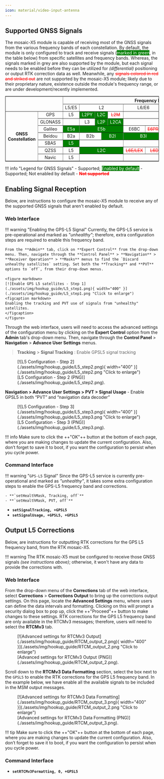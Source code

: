 ```yaml
---
icon: material/video-input-antenna
---
```


## Supported GNSS Signals
The mosaic-X5 module is capable of receiving most of the GNSS signals from the various frequency bands of each constellation. By default, the module is only configured to track and receive signals (<span style="background-color:green;color:white;">marked in green</span>, in the table below) from specific satellites and frequency bands. Whereas, the <span style="background-color:var(--md-default-fg-color--lighter);">signals marked in grey</span> are also supported by the module, but each signal needs to be enabled before they can be utilized for *(differential)* positioning or output RTK correction data as well. Meanwhile, any <span style="color:red;">~~signals colored in red and striked out~~</span> are not supported by the mosaic-X5 module; likely due to their proprietary nature, existence outside the module's frequency range, or are under development/recently implemented.


<center>

<table border="1">

<tr>
	<th align="center" rowspan="2" colspan="2" style="min-width: 3rem;"></th>
	<th align="center" colspan="14">Frequency Band</th>
</tr>

<tr>
	<td align="center">L5/E5</td>
	<td align="center" colspan="6">L2</td>
	<td align="center" colspan="2">L6/E6</td>
	<td align="center" colspan="4">L1/E1</td>
	<td align="center">S</td>
</tr>

<tr>
	<th rowspan="7" class="rotate-cell" style="min-width: 3rem;">
		<div class="rotate-text">GNSS Constellation</div>
	</th>
	<td align="center">GPS</td>
	<td align="center" style="background-color:var(--md-default-fg-color--lighter);">L5</td>
	<td align="center" style="background-color:green;color:white;" colspan="2">L2PY</td>
	<td align="center" style="background-color:green;color:white;" colspan="2">L2C</td>
	<td align="center" style="color:red;" colspan="2"><s>L2M</s></td>
	<td align="center" colspan="2"></td>
	<td align="center" style="background-color:green;color:white;">L1CA</td>
	<td align="center" style="background-color:green;color:white;">L1PY</td>
	<td align="center" style="color:red;"><s>L1M</s></td>
	<td align="center" style="color:red;"><s>L1C</s></td>
	<td align="center"></td>
</tr>

<tr>
	<td align="center">GLONASS</td>
	<td align="center"></td>
	<td align="center" style="background-color:var(--md-default-fg-color--lighter);" colspan="2">L3</td>
	<td align="center" style="background-color:green;color:white;" colspan="2">L2P</td>
	<td align="center" style="background-color:green;color:white;" colspan="2">L2CA</td>
	<td align="center" colspan="2"></td>
	<td align="center" style="background-color:green;color:white;" colspan="2">L1CA</td>
	<td align="center" style="color:red;" colspan="2"><s>L1P</s></td>
	<td align="center"></td>
</tr>

<tr>
	<td align="center">Galileo</td>
	<td align="center" style="background-color:green;color:white;">E5a</td>
	<td align="center" style="background-color:green;color:white;" colspan="6">E5b</td>
	<td align="center" style="background-color:var(--md-default-fg-color--lighter);">E6BC</td>
	<td align="center" style="color:red;"><s>E6PRS</s></td>
	<td align="center" style="background-color:green;color:white;" colspan="2">E1BC</td>
	<td align="center" style="color:red;" colspan="2"><s>E1PRS</s></td>
	<td align="center"></td>
</tr>

<tr>
	<td align="center">Beidou</td>
	<td align="center" style="background-color:var(--md-default-fg-color--lighter);">B2a</td>
	<td align="center" style="background-color:var(--md-default-fg-color--lighter);" colspan="3">B2b</td>
	<td align="center" style="background-color:green;color:white;" colspan="3">B2I</td>
	<td align="center" style="background-color:green;color:white;" colspan="2">B3I</td>
	<td align="center" style="background-color:green;color:white;" colspan="2">B1I</td>
	<td align="center" style="background-color:var(--md-default-fg-color--lighter);" colspan="2">B1C</td>
	<td align="center"></td>
</tr>

<tr>
	<td align="center">SBAS</td>
	<td align="center" style="background-color:green;color:white;">L5</td>
	<td align="center" colspan="6"></td>
	<td align="center" colspan="2"></td>
	<td align="center" style="background-color:green;color:white;" colspan="4">L1</td>
	<td align="center"></td>
</tr>

<tr>
	<td align="center">QZSS</td>
	<td align="center" style="background-color:var(--md-default-fg-color--lighter);">L5</td>
	<td align="center" style="background-color:green;color:white;" colspan="6">L2C</td>
	<td align="center" style="color:red;"><s>L6E/LEX</s></td>
	<td align="center" style="color:red;"><s>L6D</s></td>
	<td align="center" style="background-color:green;color:white;">L1CA</td>
	<td align="center" style="background-color:green;color:white;">L1C</td>
	<td align="center" style="color:red;"><s>L1S/SAIF</s></td>
	<td align="center" style="color:red;"><s>L1Sb</s></td>
	<td align="center" style="color:red;"><s>S</s></td>
</tr>

<tr>
	<td align="center">Navic</td>
	<td align="center" style="background-color:var(--md-default-fg-color--lighter);">L5</td>
	<td align="center" colspan="6"></td>
	<td align="center" colspan="2"></td>
	<td align="center" colspan="4"></td>
	<td align="center" style="color:red;"><s>S</s></td>
</tr>

</table>

</center>

!!! info "Legend for GNSS Signals"
	- Supported; <span style="background-color:green;color:white;">Enabled by default</span>
	- Supported; <span style="background-color:var(--md-default-fg-color--lighter);">Not enabled by default</span>
	- <span style="color:red;">~~**Not supported**~~</span>


## Enabling Signal Reception
Below, are instructions to configure the mosaic-X5 module to receive any of the supported GNSS signals that aren't enabled by default.

### Web Interface

!!! warning "Enabling the GPS-L5 Signal"
	Currently, the GPS-L5 service is pre-operational and marked as *"unhealthy"*; therefore, extra configuration steps are required to enable this frequency band.

	From the **Admin** tab, click on **Expert Control** from the drop-down menu. Then, navigate through the **Control Panel** > **Navigation** > **Receiver Operation** > **Masks** menus to find the `Discard unhealthy satellites` setting. Set both the **Tracking** and **PVT** options to `off`, from their drop-down menus.

	<figure markdown>
	[![Enable GPS L5 satellites - Step 1](./assets/img/hookup_guide/L5_step1.png){ width="400" }](./assets/img/hookup_guide/L5_step1.png "Click to enlarge")
	<figcaption markdown>
	Enabling the tracking and PVT use of signals from "unhealthy" satellites.
	</figcaption>
	</figure>


Through the web interface, users will need to access the advanced settings of the configuration menu by clicking on the **Expert Control** option from the **Admin** tab's drop-down menu. Then, navigate through the **Control Panel** > **Navigation** > **Advance User Settings** menus.




> **Tracking** > **Signal Tracking** : Enable GPSL5 signal tracking

<figure markdown>
[![L5 Configuration - Step 2](./assets/img/hookup_guide/L5_step2.png){ width="400" }](./assets/img/hookup_guide/L5_step2.png "Click to enlarge")
<figcaption markdown>
[L5 Configuration - Step 2 (PNG)](./assets/img/hookup_guide/L5_step2.png).
</figcaption>
</figure>

**Navigation > Advance User Settings > PVT > Signal Usage** - Enable GPSL5 in both “PVT” and “navigation data decoder”

<figure markdown>
[![L5 Configuration - Step 3](./assets/img/hookup_guide/L5_step3.png){ width="400" }](./assets/img/hookup_guide/L5_step3.png "Click to enlarge")
<figcaption markdown>
[L5 Configuration - Step 3 (PNG)](./assets/img/hookup_guide/L5_step3.png).
</figcaption>
</figure>

!!! info
	Make sure to click the ++"OK"++ button at the bottom of each page, where you are making changes to update the current configuration. Also, don’t forget to save it to boot, if you want the configuration to persist when you cycle power.

### Command Interface

!!! warning "`GPS-L5` Signal"
	Since the GPS-L5 service is currently pre-operational and marked as *"unhealthy"*, it takes some extra configuration steps to enable the GPS-L5 frequency band and corrections.

	- **`setHealthMask, Tracking, off`**
	- **`setHealthMask, PVT, off`**

- **`setSignalTracking, +GPSL5`**
- **`setSignalUsage, +GPSL5, +GPSL5`**

## Output L5 Corrections
Below, are instructions for outputting RTK corrections for the GPS L5 frequency band, from the RTK mosaic-X5.

!!! warning
	The RTK mosaic-X5 must be configured to receive those GNSS signals *(see instructions above)*; otherwise, it won't have any data to provide the corrections with.

### Web Interface

From the drop-down menu of the **Corrections** tab of the web interface, select **Corrections** > **Corrections Output** to bring up the corrections output settings. On this page, locate the **Advanced Settings** menu, where users can define the data intervals and formatting. Clicking on this will prompt a security dialog box to pop up, click the ++"Proceed"++ button to make changes to these settings. RTK corrections for the GPS L5 frequency band are only available in the RTCMv3 messages; therefore, users will need to select the **RTCMv3** tab.

<figure markdown>
[![Advanced settings for RTCMv3 Output](./assets/img/hookup_guide/RTCM_output_2.png){ width="400" }](./assets/img/hookup_guide/RTCM_output_2.png "Click to enlarge")
<figcaption markdown>
[Advanced settings for RTCMv3 Output (PNG)](./assets/img/hookup_guide/RTCM_output_2.png).
</figcaption>
</figure>

Scroll down to the **RTCMv3 Data Formatting** section, select the box next to the `GPSL5` to enable the RTK corrections for the GPS L5 frequency band. In the example below, we have enable all the available signals to be included in the MSM output messages.

<figure markdown>
[![Advanced settings for RTCMv3 Data Formatting](./assets/img/hookup_guide/RTCM_output_3.png){ width="400" }](./assets/img/hookup_guide/RTCM_output_2.png "Click to enlarge")
<figcaption markdown>
[Advanced settings for RTCMv3 Data Formatting (PNG)](./assets/img/hookup_guide/RTCM_output_3.png).
</figcaption>
</figure>

!!! tip
	Make sure to click the ++"OK"++ button at the bottom of each page, where you are making changes to update the current configuration. Also, don’t forget to save it to boot, if you want the configuration to persist when you cycle power.

### Command Interface

* **`setRTCMv3Formatting, 0, +GPSL5`**
